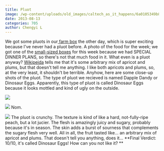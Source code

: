 ```yaml
---
title: Pluot
image: /wp-content/uploads/old_images/caltech_as_it_happens/6a0105349b8251970b01901ebb1761970b.jpg
date: 2013-08-13
categories: 705
author: Chengyi L
---
```


We got some pluots in our[ ](https://caltech.typepad.com/caltech_as_it_happens/2013/06/its-here.html)[farm box](https://www.typepad.com/services/trackback/6a0105349b8251970b01901db08645970b) the other day, which is super exciting because I've never had a pluot before. 
A photo of the food for the week; we got one of the [small-sized boxes](https://www.farmfreshtoyou.com/index.php) for this week because we had SPECIAL DINNER PLANS, so there's not that much food in it. 
What even is a pluot anyway? [Wikipeida](https://en.wikipedia.org/wiki/Pluot) tells me that it's some arbitrary mix of apricot and plums, but that doesn't tell me anything. I like both apricots and plums, so, at the very least, it shouldn't be terrible. 
Anyhow, here are some close-up shots of the pluot. The type of pluot we recieved is named Dapple Dandy or Dinosaur Eggs. Apparently, this type of pluot is called Dinosaur Eggs because it looks mottled and kind of ugly on the outside.


![](/old_images/caltech_as_it_happens/6a0105349b8251970b0192ac7a700e970d.jpg)


![](/old_images/caltech_as_it_happens/6a0105349b8251970b01901ebb1fe7970b.jpg)
Nom.


![](/old_images/caltech_as_it_happens/6a0105349b8251970b01901ebb22b3970b.jpg)
The pluot is crunchy. The texture is kind of like a hard, not-fully-ripe peach, but a lot jucier. The flesh is amazingly juicy and sugary, probably because it's in season. The skin adds a burst of sourness that complements the sugary flesh very well. All in all, the fruit tasted like... an arbitrary mix of apricot and plums. That doesn't tell you anything, does it... 
**Final Verdict: 10/10, it's called Dinosaur Eggs! How can you not like it? **
